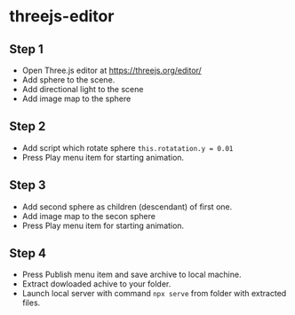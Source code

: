 # threejs-editor

## Step 1

- Open Three.js editor at https://threejs.org/editor/
- Add sphere to the scene.
- Add directional light to the scene
- Add image map to the sphere

## Step 2

- Add script which rotate sphere `this.rotatation.y = 0.01`
- Press Play menu item for starting animation.

## Step 3

- Add second sphere as children (descendant) of first one.
- Add image map to the secon sphere
- Press Play menu item for starting animation.

## Step 4

- Press Publish menu item and save archive to local machine.
- Extract dowloaded achive to your folder.
- Launch local server with command `npx serve` from folder with extracted files.
